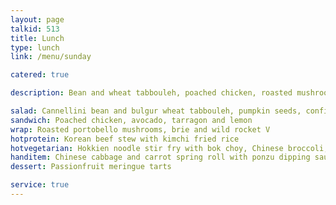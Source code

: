 ```yaml
---
layout: page
talkid: 513
title: Lunch
type: lunch
link: /menu/sunday

catered: true

description: Bean and wheat tabbouleh, poached chicken, roasted mushrooms, koraen beef stew, noodle stirfry, spring rolls, passionfruit meringue tarts

salad: Cannellini bean and bulgur wheat tabbouleh, pumpkin seeds, confit tomato and roasted garlic dressing V
sandwich: Poached chicken, avocado, tarragon and lemon
wrap: Roasted portobello mushrooms, brie and wild rocket V
hotprotein: Korean beef stew with kimchi fried rice
hotvegetarian: Hokkien noodle stir fry with bok choy, Chinese broccoli, shitake mushrooms and green shallots V
handitem: Chinese cabbage and carrot spring roll with ponzu dipping sauce V
dessert: Passionfruit meringue tarts

service: true
---
```


